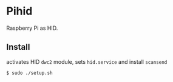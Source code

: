 # Pihid

Raspberry Pi as HID.

## Install
activates HID ``dwc2`` module, sets ``hid.service`` and install ``scansend``

```sh
$ sudo ./setup.sh
```

